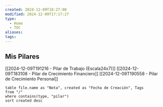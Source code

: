 ```yaml
---
created: 2024-12-09T18:27:08
modified: 2024-12-09T17:17:27
type:
  - Home
  - TOC
aliases: 
tags:
---
```

## Mis Pilares

[[2024-12-09T191216 - Pilar de Trabajo (Escala24x7)]]
[[2024-12-09T183108 - Pilar de Crecimiento Financiero]]
[[2024-12-09T190558 - Pilar de Crecimiento Personal]]



```dataview
table file.name as "Nota", created as "Fecha de Creación", Tags
from "/"
where contains(type, "pilar")
sort created desc
```

